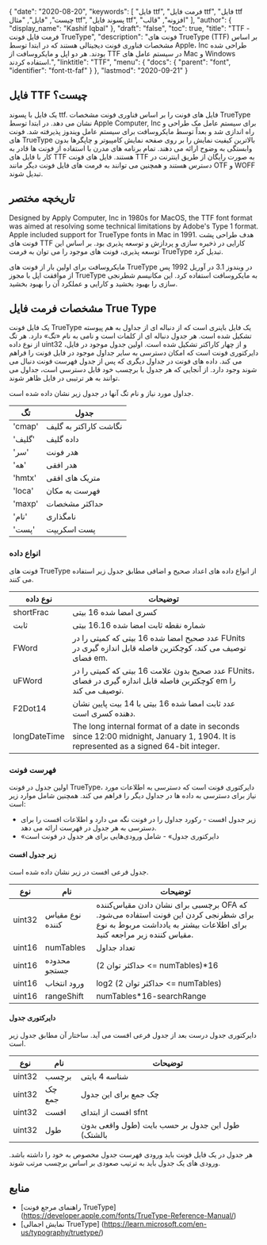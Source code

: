 {
  "date": "2020-08-20",
  "keywords": [
"فایل ttf",
"فرمت فایل ttf",
"فایل ttf چیست",
"فایل",
"مثال ttf",
"پسوند فایل ttf",
"افزونه",
"قالب"
],
  "author": {
    "display_name": "Kashif Iqbal"
},
  "draft": "false",
  "toc": true,
  "title": "TTF - فرمت فایل فونت TrueType",
  "description": "فونت های TrueType (TTF) بر اساس مشخصات فناوری فونت دیجیتالی هستند که در ابتدا توسط Apple، Inc طراحی شده بودند. هر دو اپل و مایکروسافت از TTF در سیستم عامل های Mac و Windows استفاده کردند.",
  "linktitle": "TTF",
  "menu": {
    "docs": {
      "parent": "font",
      "identifier": "font-tt-faf"
}
},
  "lastmod": "2020-09-21"
}

## فایل TTF چیست؟

یک فایل با پسوند ttf. فایل های فونت را بر اساس فناوری فونت مشخصات TrueType نشان می دهد. در ابتدا توسط Apple Computer, Inc برای سیستم عامل مک طراحی و راه اندازی شد و بعداً توسط مایکروسافت برای سیستم عامل ویندوز پذیرفته شد. فونت های TrueType بالاترین کیفیت نمایش را بر روی صفحه نمایش کامپیوتر و چاپگرها بدون وابستگی به وضوح ارائه می دهند. تمام برنامه های مدرن با استفاده از فونت ها قادر به کار با فایل های TTF هستند. فایل های فونت TTF به صورت رایگان از طریق اینترنت در دسترس هستند و همچنین می توانند به فرمت های فایل فونت دیگر مانند OTF و WOFF تبدیل شوند.

## تاریخچه مختصر

Designed by Apply Computer, Inc in 1980s for MacOS, the TTF font format was aimed at resolving some technical limitations by Adobe's Type 1 format. Apple included support for TrueType fonts in Mac in 1991. هدف طراحی پشت فونت های TTF کارایی در ذخیره سازی و پردازش و توسعه پذیری بود. بر اساس این توسعه پذیری، فونت های موجود را می توان به فرمت TrueType تبدیل کرد.

مایکروسافت برای اولین بار از فونت های TrueType در ویندوز 3.1 در آوریل 1992 پس از موافقت اپل با مجوز TrueType به مایکروسافت استفاده کرد. این مکانیسم شطرنجی سازی را بهبود بخشید و کارایی و عملکرد آن را بهبود بخشید.

## مشخصات فرمت فایل True Type

یک فایل فونت TrueType یک فایل باینری است که از دنباله ای از جداول به هم پیوسته تشکیل شده است. هر جدول دنباله ای از کلمات است و نامی به نام «تگ» دارد. هر تگ از نوع داده uint32 و از چهار کاراکتر تشکیل شده است. اولین جدول موجود در فایل، دایرکتوری فونت است که امکان دسترسی به سایر جداول موجود در فایل فونت را فراهم می کند. داده های فونت در جداول دیگری که پس از جدول فهرست فونت دنبال می شوند وجود دارد. از آنجایی که هر جدول با برچسب خود قابل دسترسی است، جداول می توانند به هر ترتیبی در فایل ظاهر شوند.

جداول مورد نیاز و نام تگ آنها در جدول زیر نشان داده شده است.

|**تگ**|**جدول**|
---|---|
|'cmap'| نگاشت کاراکتر به گلیف|
|'گلیف'| داده گلیف|
|'سر'| هدر فونت|
|'هه'| هدر افقی|
|'hmtx'| متریک های افقی|
|'loca'| فهرست به مکان|
|'maxp'| حداکثر مشخصات|
|'نام'| نامگذاری|
|'پست'| پست اسکریپت|

### انواع داده
فونت های TrueType از انواع داده های اعداد صحیح و اضافی مطابق جدول زیر استفاده می کنند.

|**نوع داده** | **توضیحات** |
---|---|
|shortFrac| کسری امضا شده 16 بیتی|
|ثابت| شماره نقطه ثابت امضا شده 16.16 بیتی|
|FWord| عدد صحیح امضا شده 16 بیتی که کمیتی را در FUnits توصیف می کند، کوچکترین فاصله قابل اندازه گیری در فضای em.|
|uFWord| عدد صحیح بدون علامت 16 بیتی که کمیتی را در FUnits، کوچکترین فاصله قابل اندازه گیری در فضای em را توصیف می کند.
|F2Dot14| عدد ثابت امضا شده 16 بیتی با 14 بیت پایین نشان دهنده کسری است.|
|longDateTime|	The long internal format of a date in seconds since 12:00 midnight, January 1, 1904. It is represented as a signed 64-bit integer.|

### فهرست فونت

اولین جدول در فونت TrueType، دایرکتوری فونت است که دسترسی به اطلاعات مورد نیاز برای دسترسی به داده ها در جداول دیگر را فراهم می کند. همچنین شامل موارد زیر است:

 * زیر جدول افست - رکورد جداول را در فونت نگه می دارد و اطلاعات افست را برای دسترسی به هر جدول در فهرست ارائه می دهد.
 * «دایرکتوری جدول» - شامل ورودی‌هایی برای هر جدول در فونت است

#### زیر جدول افست
جدول فرعی افست در زیر نشان داده شده است.

|**نوع**|**نام**|**توضیحات**|
---|---|---|
|uint32| نوع مقیاس کننده| برچسبی برای نشان دادن مقیاس‌کننده OFA که برای شطرنجی کردن این فونت استفاده می‌شود. برای اطلاعات بیشتر به یادداشت مربوط به نوع مقیاس کننده زیر مراجعه کنید.|
|uint16| numTables| تعداد جداول|
|uint16| محدوده جستجو| (حداکثر توان 2 <= numTables)*16|
|uint16| ورود انتخاب| log2 (حداکثر توان 2 <= numTables)|
|uint16| rangeShift| numTables*16-searchRange|

#### دایرکتوری جدول
دایرکتوری جدول درست بعد از جدول فرعی افست می آید. ساختار آن مطابق جدول زیر است.

|**نوع**|**نام**|**توضیحات**|
---|---|---|
|uint32| برچسب| شناسه 4 بایتی|
|uint32| چک جمع| چک جمع برای این جدول|
|uint32| افست| افست از ابتدای sfnt|
|uint32| طول| طول این جدول بر حسب بایت (طول واقعی بدون بالشتک)|

هر جدول در یک فایل فونت باید ورودی فهرست جدول مخصوص به خود را داشته باشد. ورودی های یک جدول باید به ترتیب صعودی بر اساس برچسب مرتب شوند.


## منابع
 * [راهنمای مرجع فونت TrueType] (https://developer.apple.com/fonts/TrueType-Reference-Manual/)
 * [نمایش اجمالی TrueType] (https://learn.microsoft.com/en-us/typography/truetype/)

